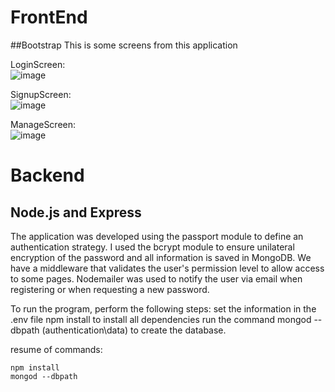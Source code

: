 # FrontEnd
##Bootstrap
This is some screens from this application

LoginScreen:<br>
![image](https://user-images.githubusercontent.com/60991421/203364397-3f1e8651-6ab1-4464-af31-fdd293376c71.png)

SignupScreen:<br>
![image](https://user-images.githubusercontent.com/60991421/203364775-4285f32b-4aa3-40f0-80d1-499186d5b5ca.png)

ManageScreen:<br>
![image](https://user-images.githubusercontent.com/60991421/203365209-1e17bc5a-7769-4159-a8e4-16e6ab013408.png)


# Backend
## Node.js and Express
The application was developed using the passport module to define an authentication strategy. I used the bcrypt module to ensure unilateral encryption of the password and all information is saved in MongoDB.
We have a middleware that validates the user's permission level to allow access to some pages.
Nodemailer was used to notify the user via email when registering or when requesting a new password.

To run the program, perform the following steps:
set the information in the .env file
npm install to install all dependencies
run the command mongod --dbpath (authentication\data) to create the database.

resume of commands:
```
npm install
mongod --dbpath
```
